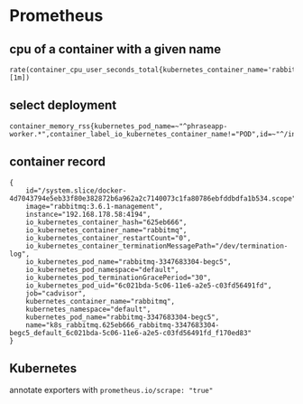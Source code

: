 # Prometheus

## cpu of a container with a given name

	rate(container_cpu_user_seconds_total{kubernetes_container_name='rabbitmq'}[1m])

## select deployment

	container_memory_rss{kubernetes_pod_name=~"^phraseapp-worker.*",container_label_io_kubernetes_container_name!="POD",id=~"^/init.*"}


## container record
	{
		id="/system.slice/docker-4d7043794e5eb33f80e382872b6a962a2c7140073c1fa80786ebfddbdfa1b534.scope",
		image="rabbitmq:3.6.1-management",
		instance="192.168.178.58:4194",
		io_kubernetes_container_hash="625eb666",
		io_kubernetes_container_name="rabbitmq",
		io_kubernetes_container_restartCount="0",
		io_kubernetes_container_terminationMessagePath="/dev/termination-log",
		io_kubernetes_pod_name="rabbitmq-3347683304-begc5",
		io_kubernetes_pod_namespace="default",
		io_kubernetes_pod_terminationGracePeriod="30",
		io_kubernetes_pod_uid="6c021bda-5c06-11e6-a2e5-c03fd56491fd",
		job="cadvisor",
		kubernetes_container_name="rabbitmq",
		kubernetes_namespace="default",
		kubernetes_pod_name="rabbitmq-3347683304-begc5",
		name="k8s_rabbitmq.625eb666_rabbitmq-3347683304-begc5_default_6c021bda-5c06-11e6-a2e5-c03fd56491fd_f170ed83"
	}

## Kubernetes

annotate exporters with `prometheus.io/scrape: "true"`
